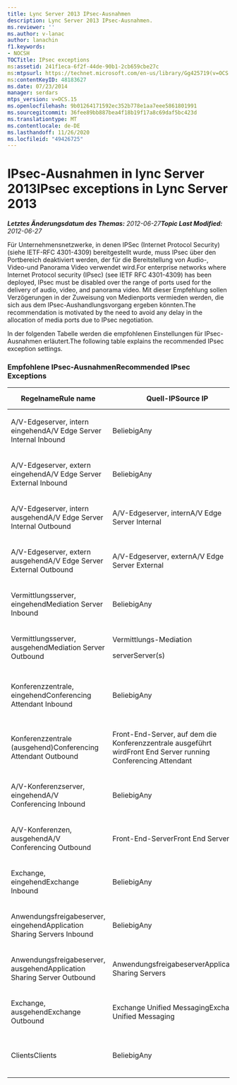```yaml
---
title: Lync Server 2013 IPsec-Ausnahmen
description: Lync Server 2013 IPsec-Ausnahmen.
ms.reviewer: ''
ms.author: v-lanac
author: lanachin
f1.keywords:
- NOCSH
TOCTitle: IPsec exceptions
ms:assetid: 241f1eca-6f2f-44de-90b1-2cb659cbe27c
ms:mtpsurl: https://technet.microsoft.com/en-us/library/Gg425719(v=OCS.15)
ms:contentKeyID: 48183627
ms.date: 07/23/2014
manager: serdars
mtps_version: v=OCS.15
ms.openlocfilehash: 9b01264171592ec352b778e1aa7eee5861801991
ms.sourcegitcommit: 36fee89bb887bea4f18b19f17a8c69daf5bc423d
ms.translationtype: MT
ms.contentlocale: de-DE
ms.lasthandoff: 11/26/2020
ms.locfileid: "49426725"
---
```

# <a name="ipsec-exceptions-in-lync-server-2013"></a><span data-ttu-id="9e44c-103">IPsec-Ausnahmen in lync Server 2013</span><span class="sxs-lookup"><span data-stu-id="9e44c-103">IPsec exceptions in Lync Server 2013</span></span>

<div data-xmlns="http://www.w3.org/1999/xhtml">

<div class="topic" data-xmlns="http://www.w3.org/1999/xhtml" data-msxsl="urn:schemas-microsoft-com:xslt" data-cs="https://msdn.microsoft.com/">

<div data-asp="https://msdn2.microsoft.com/asp">



</div>

<div id="mainSection">

<div id="mainBody"><span data-ttu-id="9e44c-104">

<span> </span></span><span class="sxs-lookup"><span data-stu-id="9e44c-104">

<span> </span></span></span>

<span data-ttu-id="9e44c-105">_**Letztes Änderungsdatum des Themas:** 2012-06-27_</span><span class="sxs-lookup"><span data-stu-id="9e44c-105">_**Topic Last Modified:** 2012-06-27_</span></span>

<span data-ttu-id="9e44c-106">Für Unternehmensnetzwerke, in denen IPSec (Internet Protocol Security) (siehe IETF-RFC 4301-4309) bereitgestellt wurde, muss IPsec über den Portbereich deaktiviert werden, der für die Bereitstellung von Audio-, Video-und Panorama Video verwendet wird.</span><span class="sxs-lookup"><span data-stu-id="9e44c-106">For enterprise networks where Internet Protocol security (IPsec) (see IETF RFC 4301-4309) has been deployed, IPsec must be disabled over the range of ports used for the delivery of audio, video, and panorama video.</span></span> <span data-ttu-id="9e44c-107">Mit dieser Empfehlung sollen Verzögerungen in der Zuweisung von Medienports vermieden werden, die sich aus dem IPsec-Aushandlungsvorgang ergeben könnten.</span><span class="sxs-lookup"><span data-stu-id="9e44c-107">The recommendation is motivated by the need to avoid any delay in the allocation of media ports due to IPsec negotiation.</span></span>

<span data-ttu-id="9e44c-108">In der folgenden Tabelle werden die empfohlenen Einstellungen für IPsec-Ausnahmen erläutert.</span><span class="sxs-lookup"><span data-stu-id="9e44c-108">The following table explains the recommended IPsec exception settings.</span></span>

### <a name="recommended-ipsec-exceptions"></a><span data-ttu-id="9e44c-109">Empfohlene IPsec-Ausnahmen</span><span class="sxs-lookup"><span data-stu-id="9e44c-109">Recommended IPsec Exceptions</span></span>

<table style="width:100%;">
<colgroup>
<col style="width: 14%" />
<col style="width: 14%" />
<col style="width: 14%" />
<col style="width: 14%" />
<col style="width: 14%" />
<col style="width: 14%" />
<col style="width: 14%" />
</colgroup>
<thead>
<tr class="header">
<th><span data-ttu-id="9e44c-110">Regelname</span><span class="sxs-lookup"><span data-stu-id="9e44c-110">Rule name</span></span></th>
<th><span data-ttu-id="9e44c-111">Quell-IP</span><span class="sxs-lookup"><span data-stu-id="9e44c-111">Source IP</span></span></th>
<th><span data-ttu-id="9e44c-112">Ziel-IP</span><span class="sxs-lookup"><span data-stu-id="9e44c-112">Destination IP</span></span></th>
<th><span data-ttu-id="9e44c-113">Protokoll</span><span class="sxs-lookup"><span data-stu-id="9e44c-113">Protocol</span></span></th>
<th><span data-ttu-id="9e44c-114">Quellport</span><span class="sxs-lookup"><span data-stu-id="9e44c-114">Source port</span></span></th>
<th><span data-ttu-id="9e44c-115">Zielport</span><span class="sxs-lookup"><span data-stu-id="9e44c-115">Destination port</span></span></th>
<th><span data-ttu-id="9e44c-116">Authentifizierungsanforderung</span><span class="sxs-lookup"><span data-stu-id="9e44c-116">Authentication Requirement</span></span></th>
</tr>
</thead>
<tbody>
<tr class="odd">
<td><p><span data-ttu-id="9e44c-117">A/V-Edgeserver, intern eingehend</span><span class="sxs-lookup"><span data-stu-id="9e44c-117">A/V Edge Server Internal Inbound</span></span></p></td>
<td><p><span data-ttu-id="9e44c-118">Beliebig</span><span class="sxs-lookup"><span data-stu-id="9e44c-118">Any</span></span></p></td>
<td><p><span data-ttu-id="9e44c-119">A/V-Edgeserver, intern</span><span class="sxs-lookup"><span data-stu-id="9e44c-119">A/V Edge Server Internal</span></span></p></td>
<td><p><span data-ttu-id="9e44c-120">UDP und TCP</span><span class="sxs-lookup"><span data-stu-id="9e44c-120">UDP and TCP</span></span></p></td>
<td><p><span data-ttu-id="9e44c-121">Beliebig</span><span class="sxs-lookup"><span data-stu-id="9e44c-121">Any</span></span></p></td>
<td><p><span data-ttu-id="9e44c-122">Beliebig</span><span class="sxs-lookup"><span data-stu-id="9e44c-122">Any</span></span></p></td>
<td><p><span data-ttu-id="9e44c-123">Nicht authentifizieren</span><span class="sxs-lookup"><span data-stu-id="9e44c-123">Do not authenticate</span></span></p></td>
</tr>
<tr class="even">
<td><p><span data-ttu-id="9e44c-124">A/V-Edgeserver, extern eingehend</span><span class="sxs-lookup"><span data-stu-id="9e44c-124">A/V Edge Server External Inbound</span></span></p></td>
<td><p><span data-ttu-id="9e44c-125">Beliebig</span><span class="sxs-lookup"><span data-stu-id="9e44c-125">Any</span></span></p></td>
<td><p><span data-ttu-id="9e44c-126">A/V-Edgeserver, extern</span><span class="sxs-lookup"><span data-stu-id="9e44c-126">A/V Edge Server External</span></span></p></td>
<td><p><span data-ttu-id="9e44c-127">UDP und TCP</span><span class="sxs-lookup"><span data-stu-id="9e44c-127">UDP and TCP</span></span></p></td>
<td><p><span data-ttu-id="9e44c-128">Beliebig</span><span class="sxs-lookup"><span data-stu-id="9e44c-128">Any</span></span></p></td>
<td><p><span data-ttu-id="9e44c-129">Beliebig</span><span class="sxs-lookup"><span data-stu-id="9e44c-129">Any</span></span></p></td>
<td><p><span data-ttu-id="9e44c-130">Nicht authentifizieren</span><span class="sxs-lookup"><span data-stu-id="9e44c-130">Do not authenticate</span></span></p></td>
</tr>
<tr class="odd">
<td><p><span data-ttu-id="9e44c-131">A/V-Edgeserver, intern ausgehend</span><span class="sxs-lookup"><span data-stu-id="9e44c-131">A/V Edge Server Internal Outbound</span></span></p></td>
<td><p><span data-ttu-id="9e44c-132">A/V-Edgeserver, intern</span><span class="sxs-lookup"><span data-stu-id="9e44c-132">A/V Edge Server Internal</span></span></p></td>
<td><p><span data-ttu-id="9e44c-133">Beliebig</span><span class="sxs-lookup"><span data-stu-id="9e44c-133">Any</span></span></p></td>
<td><p><span data-ttu-id="9e44c-134">UDP- &amp; TCP</span><span class="sxs-lookup"><span data-stu-id="9e44c-134">UDP &amp; TCP</span></span></p></td>
<td><p><span data-ttu-id="9e44c-135">Beliebig</span><span class="sxs-lookup"><span data-stu-id="9e44c-135">Any</span></span></p></td>
<td><p><span data-ttu-id="9e44c-136">Beliebig</span><span class="sxs-lookup"><span data-stu-id="9e44c-136">Any</span></span></p></td>
<td><p><span data-ttu-id="9e44c-137">Nicht authentifizieren</span><span class="sxs-lookup"><span data-stu-id="9e44c-137">Do not authenticate</span></span></p></td>
</tr>
<tr class="even">
<td><p><span data-ttu-id="9e44c-138">A/V-Edgeserver, extern ausgehend</span><span class="sxs-lookup"><span data-stu-id="9e44c-138">A/V Edge Server External Outbound</span></span></p></td>
<td><p><span data-ttu-id="9e44c-139">A/V-Edgeserver, extern</span><span class="sxs-lookup"><span data-stu-id="9e44c-139">A/V Edge Server External</span></span></p></td>
<td><p><span data-ttu-id="9e44c-140">Beliebig</span><span class="sxs-lookup"><span data-stu-id="9e44c-140">Any</span></span></p></td>
<td><p><span data-ttu-id="9e44c-141">UDP und TCP</span><span class="sxs-lookup"><span data-stu-id="9e44c-141">UDP and TCP</span></span></p></td>
<td><p><span data-ttu-id="9e44c-142">Beliebig</span><span class="sxs-lookup"><span data-stu-id="9e44c-142">Any</span></span></p></td>
<td><p><span data-ttu-id="9e44c-143">Beliebig</span><span class="sxs-lookup"><span data-stu-id="9e44c-143">Any</span></span></p></td>
<td><p><span data-ttu-id="9e44c-144">Nicht authentifizieren</span><span class="sxs-lookup"><span data-stu-id="9e44c-144">Do not authenticate</span></span></p></td>
</tr>
<tr class="odd">
<td><p><span data-ttu-id="9e44c-145">Vermittlungsserver, eingehend</span><span class="sxs-lookup"><span data-stu-id="9e44c-145">Mediation Server Inbound</span></span></p></td>
<td><p><span data-ttu-id="9e44c-146">Beliebig</span><span class="sxs-lookup"><span data-stu-id="9e44c-146">Any</span></span></p></td>
<td><p><span data-ttu-id="9e44c-147">Vermittlungs-</span><span class="sxs-lookup"><span data-stu-id="9e44c-147">Mediation</span></span></p>
<p><span data-ttu-id="9e44c-148">server</span><span class="sxs-lookup"><span data-stu-id="9e44c-148">Server(s)</span></span></p></td>
<td><p><span data-ttu-id="9e44c-149">UDP und TCP</span><span class="sxs-lookup"><span data-stu-id="9e44c-149">UDP and TCP</span></span></p></td>
<td><p><span data-ttu-id="9e44c-150">Beliebig</span><span class="sxs-lookup"><span data-stu-id="9e44c-150">Any</span></span></p></td>
<td><p><span data-ttu-id="9e44c-151">Beliebig</span><span class="sxs-lookup"><span data-stu-id="9e44c-151">Any</span></span></p></td>
<td><p><span data-ttu-id="9e44c-152">Nicht authentifizieren</span><span class="sxs-lookup"><span data-stu-id="9e44c-152">Do not authenticate</span></span></p></td>
</tr>
<tr class="even">
<td><p><span data-ttu-id="9e44c-153">Vermittlungsserver, ausgehend</span><span class="sxs-lookup"><span data-stu-id="9e44c-153">Mediation Server Outbound</span></span></p></td>
<td><p><span data-ttu-id="9e44c-154">Vermittlungs-</span><span class="sxs-lookup"><span data-stu-id="9e44c-154">Mediation</span></span></p>
<p><span data-ttu-id="9e44c-155">server</span><span class="sxs-lookup"><span data-stu-id="9e44c-155">Server(s)</span></span></p></td>
<td><p><span data-ttu-id="9e44c-156">Beliebig</span><span class="sxs-lookup"><span data-stu-id="9e44c-156">Any</span></span></p></td>
<td><p><span data-ttu-id="9e44c-157">UDP und TCP</span><span class="sxs-lookup"><span data-stu-id="9e44c-157">UDP and TCP</span></span></p></td>
<td><p><span data-ttu-id="9e44c-158">Beliebig</span><span class="sxs-lookup"><span data-stu-id="9e44c-158">Any</span></span></p></td>
<td><p><span data-ttu-id="9e44c-159">Beliebig</span><span class="sxs-lookup"><span data-stu-id="9e44c-159">Any</span></span></p></td>
<td><p><span data-ttu-id="9e44c-160">Nicht authentifizieren</span><span class="sxs-lookup"><span data-stu-id="9e44c-160">Do not authenticate</span></span></p></td>
</tr>
<tr class="odd">
<td><p><span data-ttu-id="9e44c-161">Konferenzzentrale, eingehend</span><span class="sxs-lookup"><span data-stu-id="9e44c-161">Conferencing Attendant Inbound</span></span></p></td>
<td><p><span data-ttu-id="9e44c-162">Beliebig</span><span class="sxs-lookup"><span data-stu-id="9e44c-162">Any</span></span></p></td>
<td><p><span data-ttu-id="9e44c-163">Front-End-Server, auf dem die Konferenzzentrale ausgeführt wird</span><span class="sxs-lookup"><span data-stu-id="9e44c-163">Front End Server running Conferencing Attendant</span></span></p></td>
<td><p><span data-ttu-id="9e44c-164">UDP und TCP</span><span class="sxs-lookup"><span data-stu-id="9e44c-164">UDP and TCP</span></span></p></td>
<td><p><span data-ttu-id="9e44c-165">Beliebig</span><span class="sxs-lookup"><span data-stu-id="9e44c-165">Any</span></span></p></td>
<td><p><span data-ttu-id="9e44c-166">Beliebig</span><span class="sxs-lookup"><span data-stu-id="9e44c-166">Any</span></span></p></td>
<td><p><span data-ttu-id="9e44c-167">Nicht authentifizieren</span><span class="sxs-lookup"><span data-stu-id="9e44c-167">Do not authenticate</span></span></p></td>
</tr>
<tr class="even">
<td><p><span data-ttu-id="9e44c-168">Konferenzzentrale (ausgehend)</span><span class="sxs-lookup"><span data-stu-id="9e44c-168">Conferencing Attendant Outbound</span></span></p></td>
<td><p><span data-ttu-id="9e44c-169">Front-End-Server, auf dem die Konferenzzentrale ausgeführt wird</span><span class="sxs-lookup"><span data-stu-id="9e44c-169">Front End Server running Conferencing Attendant</span></span></p></td>
<td><p><span data-ttu-id="9e44c-170">Beliebig</span><span class="sxs-lookup"><span data-stu-id="9e44c-170">Any</span></span></p></td>
<td><p><span data-ttu-id="9e44c-171">UDP und TCP</span><span class="sxs-lookup"><span data-stu-id="9e44c-171">UDP and TCP</span></span></p></td>
<td><p><span data-ttu-id="9e44c-172">Beliebig</span><span class="sxs-lookup"><span data-stu-id="9e44c-172">Any</span></span></p></td>
<td><p><span data-ttu-id="9e44c-173">Beliebig</span><span class="sxs-lookup"><span data-stu-id="9e44c-173">Any</span></span></p></td>
<td><p><span data-ttu-id="9e44c-174">Nicht authentifizieren</span><span class="sxs-lookup"><span data-stu-id="9e44c-174">Do not authenticate</span></span></p></td>
</tr>
<tr class="odd">
<td><p><span data-ttu-id="9e44c-175">A/V-Konferenzserver, eingehend</span><span class="sxs-lookup"><span data-stu-id="9e44c-175">A/V Conferencing Inbound</span></span></p></td>
<td><p><span data-ttu-id="9e44c-176">Beliebig</span><span class="sxs-lookup"><span data-stu-id="9e44c-176">Any</span></span></p></td>
<td><p><span data-ttu-id="9e44c-177">Front-End-Server</span><span class="sxs-lookup"><span data-stu-id="9e44c-177">Front End Servers</span></span></p></td>
<td><p><span data-ttu-id="9e44c-178">UDP und TCP</span><span class="sxs-lookup"><span data-stu-id="9e44c-178">UDP and TCP</span></span></p></td>
<td><p><span data-ttu-id="9e44c-179">Beliebig</span><span class="sxs-lookup"><span data-stu-id="9e44c-179">Any</span></span></p></td>
<td><p><span data-ttu-id="9e44c-180">Beliebig</span><span class="sxs-lookup"><span data-stu-id="9e44c-180">Any</span></span></p></td>
<td><p><span data-ttu-id="9e44c-181">Nicht authentifizieren</span><span class="sxs-lookup"><span data-stu-id="9e44c-181">Do not authenticate</span></span></p></td>
</tr>
<tr class="even">
<td><p><span data-ttu-id="9e44c-182">A/V-Konferenzen, ausgehend</span><span class="sxs-lookup"><span data-stu-id="9e44c-182">A/V Conferencing Outbound</span></span></p></td>
<td><p><span data-ttu-id="9e44c-183">Front-End-Server</span><span class="sxs-lookup"><span data-stu-id="9e44c-183">Front End Servers</span></span></p></td>
<td><p><span data-ttu-id="9e44c-184">Beliebig</span><span class="sxs-lookup"><span data-stu-id="9e44c-184">Any</span></span></p></td>
<td><p><span data-ttu-id="9e44c-185">UDP und TCP</span><span class="sxs-lookup"><span data-stu-id="9e44c-185">UDP and TCP</span></span></p></td>
<td><p><span data-ttu-id="9e44c-186">Beliebig</span><span class="sxs-lookup"><span data-stu-id="9e44c-186">Any</span></span></p></td>
<td><p><span data-ttu-id="9e44c-187">Beliebig</span><span class="sxs-lookup"><span data-stu-id="9e44c-187">Any</span></span></p></td>
<td><p><span data-ttu-id="9e44c-188">Nicht authentifizieren</span><span class="sxs-lookup"><span data-stu-id="9e44c-188">Do not authenticate</span></span></p></td>
</tr>
<tr class="odd">
<td><p><span data-ttu-id="9e44c-189">Exchange, eingehend</span><span class="sxs-lookup"><span data-stu-id="9e44c-189">Exchange Inbound</span></span></p></td>
<td><p><span data-ttu-id="9e44c-190">Beliebig</span><span class="sxs-lookup"><span data-stu-id="9e44c-190">Any</span></span></p></td>
<td><p><span data-ttu-id="9e44c-191">Exchange Unified Messaging</span><span class="sxs-lookup"><span data-stu-id="9e44c-191">Exchange Unified Messaging</span></span></p></td>
<td><p><span data-ttu-id="9e44c-192">UDP und TCP</span><span class="sxs-lookup"><span data-stu-id="9e44c-192">UDP and TCP</span></span></p></td>
<td><p><span data-ttu-id="9e44c-193">Beliebig</span><span class="sxs-lookup"><span data-stu-id="9e44c-193">Any</span></span></p></td>
<td><p><span data-ttu-id="9e44c-194">Beliebig</span><span class="sxs-lookup"><span data-stu-id="9e44c-194">Any</span></span></p></td>
<td><p><span data-ttu-id="9e44c-195">Nicht authentifizieren</span><span class="sxs-lookup"><span data-stu-id="9e44c-195">Do not authenticate</span></span></p></td>
</tr>
<tr class="even">
<td><p><span data-ttu-id="9e44c-196">Anwendungsfreigabeserver, eingehend</span><span class="sxs-lookup"><span data-stu-id="9e44c-196">Application Sharing Servers Inbound</span></span></p></td>
<td><p><span data-ttu-id="9e44c-197">Beliebig</span><span class="sxs-lookup"><span data-stu-id="9e44c-197">Any</span></span></p></td>
<td><p><span data-ttu-id="9e44c-198">Anwendungsfreigabeserver</span><span class="sxs-lookup"><span data-stu-id="9e44c-198">Application Sharing Servers</span></span></p></td>
<td><p><span data-ttu-id="9e44c-199">TCP</span><span class="sxs-lookup"><span data-stu-id="9e44c-199">TCP</span></span></p></td>
<td><p><span data-ttu-id="9e44c-200">Beliebig</span><span class="sxs-lookup"><span data-stu-id="9e44c-200">Any</span></span></p></td>
<td><p><span data-ttu-id="9e44c-201">Beliebig</span><span class="sxs-lookup"><span data-stu-id="9e44c-201">Any</span></span></p></td>
<td><p><span data-ttu-id="9e44c-202">Nicht authentifizieren</span><span class="sxs-lookup"><span data-stu-id="9e44c-202">Do not authenticate</span></span></p></td>
</tr>
<tr class="odd">
<td><p><span data-ttu-id="9e44c-203">Anwendungsfreigabeserver, ausgehend</span><span class="sxs-lookup"><span data-stu-id="9e44c-203">Application Sharing Server Outbound</span></span></p></td>
<td><p><span data-ttu-id="9e44c-204">Anwendungsfreigabeserver</span><span class="sxs-lookup"><span data-stu-id="9e44c-204">Application Sharing Servers</span></span></p></td>
<td><p><span data-ttu-id="9e44c-205">Beliebig</span><span class="sxs-lookup"><span data-stu-id="9e44c-205">Any</span></span></p></td>
<td><p><span data-ttu-id="9e44c-206">TCP</span><span class="sxs-lookup"><span data-stu-id="9e44c-206">TCP</span></span></p></td>
<td><p><span data-ttu-id="9e44c-207">Beliebig</span><span class="sxs-lookup"><span data-stu-id="9e44c-207">Any</span></span></p></td>
<td><p><span data-ttu-id="9e44c-208">Beliebig</span><span class="sxs-lookup"><span data-stu-id="9e44c-208">Any</span></span></p></td>
<td><p><span data-ttu-id="9e44c-209">Nicht authentifizieren</span><span class="sxs-lookup"><span data-stu-id="9e44c-209">Do not authenticate</span></span></p></td>
</tr>
<tr class="even">
<td><p><span data-ttu-id="9e44c-210">Exchange, ausgehend</span><span class="sxs-lookup"><span data-stu-id="9e44c-210">Exchange Outbound</span></span></p></td>
<td><p><span data-ttu-id="9e44c-211">Exchange Unified Messaging</span><span class="sxs-lookup"><span data-stu-id="9e44c-211">Exchange Unified Messaging</span></span></p></td>
<td><p><span data-ttu-id="9e44c-212">Beliebig</span><span class="sxs-lookup"><span data-stu-id="9e44c-212">Any</span></span></p></td>
<td><p><span data-ttu-id="9e44c-213">UDP und TCP</span><span class="sxs-lookup"><span data-stu-id="9e44c-213">UDP and TCP</span></span></p></td>
<td><p><span data-ttu-id="9e44c-214">Beliebig</span><span class="sxs-lookup"><span data-stu-id="9e44c-214">Any</span></span></p></td>
<td><p><span data-ttu-id="9e44c-215">Beliebig</span><span class="sxs-lookup"><span data-stu-id="9e44c-215">Any</span></span></p></td>
<td><p><span data-ttu-id="9e44c-216">Nicht authentifizieren</span><span class="sxs-lookup"><span data-stu-id="9e44c-216">Do not authenticate</span></span></p></td>
</tr>
<tr class="odd">
<td><p><span data-ttu-id="9e44c-217">Clients</span><span class="sxs-lookup"><span data-stu-id="9e44c-217">Clients</span></span></p></td>
<td><p><span data-ttu-id="9e44c-218">Beliebig</span><span class="sxs-lookup"><span data-stu-id="9e44c-218">Any</span></span></p></td>
<td><p><span data-ttu-id="9e44c-219">Beliebig</span><span class="sxs-lookup"><span data-stu-id="9e44c-219">Any</span></span></p></td>
<td><p><span data-ttu-id="9e44c-220">UDP</span><span class="sxs-lookup"><span data-stu-id="9e44c-220">UDP</span></span></p></td>
<td><p><span data-ttu-id="9e44c-221">Angegebener Medienportbereich</span><span class="sxs-lookup"><span data-stu-id="9e44c-221">Specified media port range</span></span></p></td>
<td><p><span data-ttu-id="9e44c-222">Beliebig</span><span class="sxs-lookup"><span data-stu-id="9e44c-222">Any</span></span></p></td>
<td><p><span data-ttu-id="9e44c-223">Nicht authentifizieren</span><span class="sxs-lookup"><span data-stu-id="9e44c-223">Do not authenticate</span></span></p></td>
</tr>
</tbody>
</table><span data-ttu-id="9e44c-224">


</div>

<span> </span>

</div>

</div>

</span><span class="sxs-lookup"><span data-stu-id="9e44c-224">


</div>

<span> </span>

</div>

</div>

</span></span></div>

